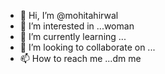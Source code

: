 - 👋 Hi, I’m @mohitahirwal
- 👀 I’m interested in ...woman
- 🌱 I’m currently learning ...
- 💞️ I’m looking to collaborate on ...
- 📫 How to reach me ...dm me

<!---
mohitahirwal/mohitahirwal is a ✨ special ✨ repository because its `README.md` (this file) appears on your GitHub profile.
You can click the Preview link to take a look at your changes.
--->
